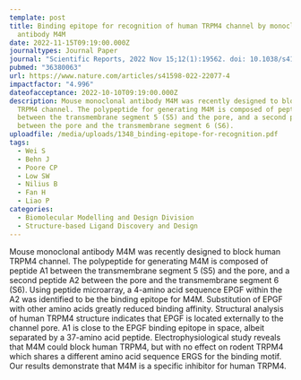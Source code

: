 ```yaml
---
template: post
title: Binding epitope for recognition of human TRPM4 channel by monoclonal
  antibody M4M
date: 2022-11-15T09:19:00.000Z
journaltypes: Journal Paper
journal: "Scientific Reports, 2022 Nov 15;12(1):19562. doi: 10.1038/s41598-022-22077-4"
pubmed: "36380063"
url: https://www.nature.com/articles/s41598-022-22077-4
impactfactor: "4.996"
dateofacceptance: 2022-10-10T09:19:00.000Z
description: Mouse monoclonal antibody M4M was recently designed to block human
  TRPM4 channel. The polypeptide for generating M4M is composed of peptide A1
  between the transmembrane segment 5 (S5) and the pore, and a second peptide A2
  between the pore and the transmembrane segment 6 (S6).
uploadfile: /media/uploads/1348_binding-epitope-for-recognition.pdf
tags:
  - Wei S
  - Behn J
  - Poore CP
  - Low SW
  - Nilius B
  - Fan H
  - Liao P
categories:
  - Biomolecular Modelling and Design Division
  - Structure-based Ligand Discovery and Design
---
```

<!--StartFragment-->

Mouse monoclonal antibody M4M was recently designed to block human TRPM4 channel. The polypeptide for generating M4M is composed of peptide A1 between the transmembrane segment 5 (S5) and the pore, and a second peptide A2 between the pore and the transmembrane segment 6 (S6). Using peptide microarray, a 4-amino acid sequence EPGF within the A2 was identified to be the binding epitope for M4M. Substitution of EPGF with other amino acids greatly reduced binding affinity. Structural analysis of human TRPM4 structure indicates that EPGF is located externally to the channel pore. A1 is close to the EPGF binding epitope in space, albeit separated by a 37-amino acid peptide. Electrophysiological study reveals that M4M could block human TRPM4, but with no effect on rodent TRPM4 which shares a different amino acid sequence ERGS for the binding motif. Our results demonstrate that M4M is a specific inhibitor for human TRPM4.

<!--EndFragment-->